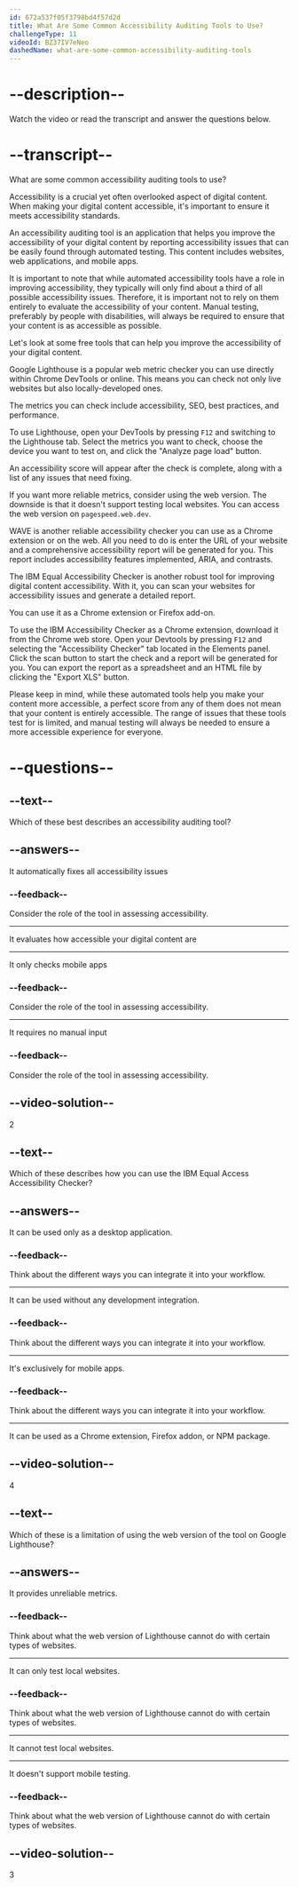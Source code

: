 ```yaml
---
id: 672a537f05f3798bd4f57d2d
title: What Are Some Common Accessibility Auditing Tools to Use?
challengeType: 11
videoId: BZ37IV7eNeo
dashedName: what-are-some-common-accessibility-auditing-tools
---
```


# --description--

Watch the video or read the transcript and answer the questions below.

# --transcript--

What are some common accessibility auditing tools to use?

Accessibility is a crucial yet often overlooked aspect of digital content. When making your digital content accessible, it's important to ensure it meets accessibility standards.

An accessibility auditing tool is an application that helps you improve the accessibility of your digital content by reporting accessibility issues that can be easily found through automated testing. This content includes websites, web applications, and mobile apps.

It is important to note that while automated accessibility tools have a role in improving accessibility, they typically will only find about a third of all possible accessibility issues. Therefore, it is important not to rely on them entirely to evaluate the accessibility of your content. Manual testing, preferably by people with disabilities, will always be required to ensure that your content is as accessible as possible.

Let's look at some free tools that can help you improve the accessibility of your digital content.

Google Lighthouse is a popular web metric checker you can use directly within Chrome DevTools or online. This means you can check not only live websites but also locally-developed ones.

The metrics you can check include accessibility, SEO, best practices, and performance.

To use Lighthouse, open your DevTools by pressing `F12` and switching to the Lighthouse tab.
Select the metrics you want to check, choose the device you want to test on, and click the "Analyze page load" button.

An accessibility score will appear after the check is complete, along with a list of any issues that need fixing.

If you want more reliable metrics, consider using the web version. The downside is that it doesn't support testing local websites. You can access the web version on `pagespeed.web.dev`.

WAVE is another reliable accessibility checker you can use as a Chrome extension or on the web. All you need to do is enter the URL of your website and a comprehensive accessibility report will be generated for you. This report includes accessibility features implemented, ARIA, and contrasts.

The IBM Equal Accessibility Checker is another robust tool for improving digital content accessibility. With it, you can scan your websites for accessibility issues and generate a detailed report.

You can use it as a Chrome extension or Firefox add-on.

To use the IBM Accessibility Checker as a Chrome extension, download it from the Chrome web store. Open your Devtools by pressing `F12` and selecting the "Accessibility Checker" tab located in the Elements panel. Click the scan button to start the check and a report will be generated for you. You can export the report as a spreadsheet and an HTML file by clicking the "Export XLS" button.

Please keep in mind, while these automated tools help you make your content more accessible, a perfect score from any of them does not mean that your content is entirely accessible. The range of issues that these tools test for is limited, and manual testing will always be needed to ensure a more accessible experience for everyone.

# --questions--

## --text--

Which of these best describes an accessibility auditing tool?

## --answers--

It automatically fixes all accessibility issues

### --feedback--

Consider the role of the tool in assessing accessibility.

---

It evaluates how accessible your digital content are

---

It only checks mobile apps

### --feedback--

Consider the role of the tool in assessing accessibility.

---

It requires no manual input

### --feedback--

Consider the role of the tool in assessing accessibility.

## --video-solution--

2

## --text--

Which of these describes how you can use the IBM Equal Access Accessibility Checker?

## --answers--

It can be used only as a desktop application.

### --feedback--

Think about the different ways you can integrate it into your workflow.

---

It can be used without any development integration.

### --feedback--

Think about the different ways you can integrate it into your workflow.

---

It's exclusively for mobile apps.

### --feedback--

Think about the different ways you can integrate it into your workflow.

---

It can be used as a Chrome extension, Firefox addon, or NPM package.

## --video-solution--

4

## --text--

Which of these is a limitation of using the web version of the tool on Google Lighthouse?

## --answers--

It provides unreliable metrics.

### --feedback--

Think about what the web version of Lighthouse cannot do with certain types of websites.

---

It can only test local websites.

### --feedback--

Think about what the web version of Lighthouse cannot do with certain types of websites.

---

It cannot test local websites.

---

It doesn't support mobile testing.

### --feedback--

Think about what the web version of Lighthouse cannot do with certain types of websites.

## --video-solution--

3
